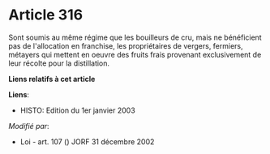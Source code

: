 # Article 316

Sont soumis au même régime que les bouilleurs de cru, mais ne bénéficient pas de l'allocation en franchise, les propriétaires
de vergers, fermiers, métayers qui mettent en oeuvre des fruits frais provenant exclusivement de leur récolte pour la
distillation.

**Liens relatifs à cet article**

**Liens**:

  - HISTO: Edition du 1er janvier 2003

_Modifié par_:

  - Loi - art. 107 () JORF 31 décembre 2002
